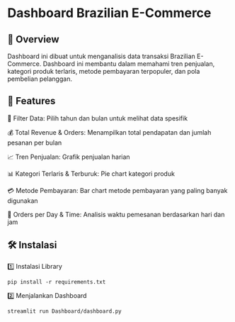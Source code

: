 # Dashboard Brazilian E-Commerce

## 📌 Overview
Dashboard ini dibuat untuk menganalisis data transaksi Brazilian E-Commerce. Dashboard ini membantu dalam memahami tren penjualan, kategori produk terlaris, metode pembayaran terpopuler, dan pola pembelian pelanggan.

## 🚀 Features
📅 Filter Data: Pilih tahun dan bulan untuk melihat data spesifik

💰 Total Revenue & Orders: Menampilkan total pendapatan dan jumlah pesanan per bulan

📈 Tren Penjualan: Grafik penjualan harian

📊 Kategori Terlaris & Terburuk: Pie chart kategori produk

💳 Metode Pembayaran: Bar chart metode pembayaran yang paling banyak digunakan

📅 Orders per Day & Time: Analisis waktu pemesanan berdasarkan hari dan jam

## 🛠 Instalasi
1️⃣ Instalasi Library
```
pip install -r requirements.txt
```

2️⃣ Menjalankan Dashboard
```
streamlit run Dashboard/dashboard.py
```